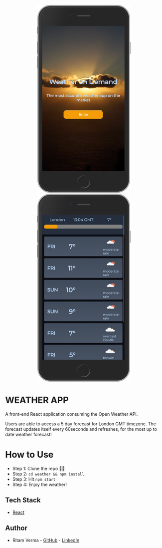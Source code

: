 <p align="center">
  <img src="images/weather2.png" width="300" height="600">
  <img src="images/weather1.png" width="300" height="600">
 </p>

# WEATHER APP

A front-end React application consuming the Open Weather API.

Users are able to access a 5 day forecast for London GMT timezone.
The forecast updates itself every 60seconds and refreshes, for the most up to date weather forecast!

# How to Use

- Step 1: Clone the repo ☝🏼
- Step 2: `cd weather && npm install`
- Step 3: Hit `npm start`
- Step 4: Enjoy the weather!

## Tech Stack

- [React](https://reactjs.org/)

## Author

- Ritam Verma - [GitHub](https://github.com/ritammv) - [LinkedIn](https://www.linkedin.com/in/ritammv)
